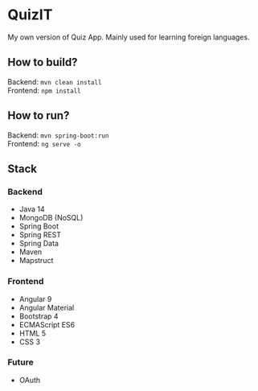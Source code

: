 # QuizIT
My own version of Quiz App.
Mainly used for learning foreign languages.

## How to build?
Backend: `mvn clean install`  
Frontend: `npm install`

## How to run?
Backend: `mvn spring-boot:run`  
Frontend: `ng serve -o`

## Stack
### Backend
* Java 14
* MongoDB (NoSQL)
* Spring Boot
* Spring REST
* Spring Data
* Maven
* Mapstruct

### Frontend
* Angular 9
* Angular Material
* Bootstrap 4
* ECMAScript ES6
* HTML 5
* CSS 3

### Future
* OAuth